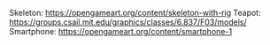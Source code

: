 Skeleton: https://opengameart.org/content/skeleton-with-rig
Teapot: https://groups.csail.mit.edu/graphics/classes/6.837/F03/models/
Smartphone: https://opengameart.org/content/smartphone-1
